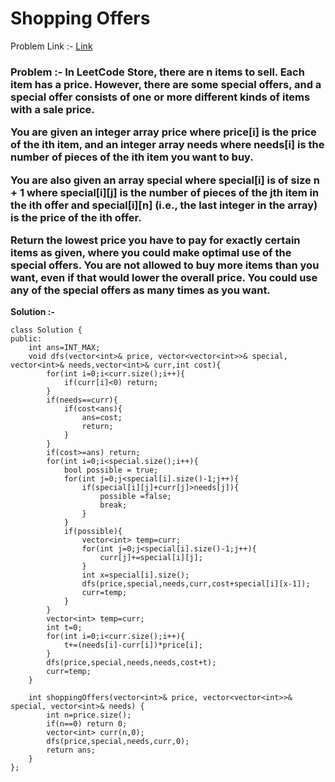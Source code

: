 # Shopping Offers

Problem Link :- [Link](https://leetcode.com/problems/shopping-offers/)

<h3>
Problem :- In LeetCode Store, there are n items to sell. Each item has a price. However, there are some special offers, and a special offer consists of one or more different kinds of items with a sale price.

You are given an integer array price where price[i] is the price of the ith item, and an integer array needs where needs[i] is the number of pieces of the ith item you want to buy.

You are also given an array special where special[i] is of size n + 1 where special[i][j] is the number of pieces of the jth item in the ith offer and special[i][n] (i.e., the last integer in the array) is the price of the ith offer.

Return the lowest price you have to pay for exactly certain items as given, where you could make optimal use of the special offers. You are not allowed to buy more items than you want, even if that would lower the overall price. You could use any of the special offers as many times as you want.
</h3>


**Solution :-**
```
class Solution {
public:
    int ans=INT_MAX;
    void dfs(vector<int>& price, vector<vector<int>>& special, vector<int>& needs,vector<int>& curr,int cost){
        for(int i=0;i<curr.size();i++){
            if(curr[i]<0) return;
        }
        if(needs==curr){
            if(cost<ans){
                ans=cost;
                return;
            }
        }
        if(cost>=ans) return;
        for(int i=0;i<special.size();i++){
            bool possible = true;
            for(int j=0;j<special[i].size()-1;j++){
                if(special[i][j]+curr[j]>needs[j]){
                    possible =false;
                    break;
                }
            }
            if(possible){
                vector<int> temp=curr;
                for(int j=0;j<special[i].size()-1;j++){
                    curr[j]+=special[i][j];
                }
                int x=special[i].size();
                dfs(price,special,needs,curr,cost+special[i][x-1]);
                curr=temp;
            }
        }
        vector<int> temp=curr;
        int t=0;
        for(int i=0;i<curr.size();i++){
            t+=(needs[i]-curr[i])*price[i];
        }
        dfs(price,special,needs,needs,cost+t);
        curr=temp;
    }
    
    int shoppingOffers(vector<int>& price, vector<vector<int>>& special, vector<int>& needs) {
        int n=price.size();
        if(n==0) return 0;
        vector<int> curr(n,0);
        dfs(price,special,needs,curr,0);
        return ans;
    }
};
```
